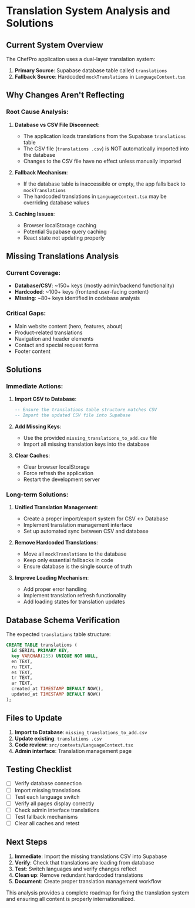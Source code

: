 # Translation System Analysis and Solutions

## Current System Overview

The ChefPro application uses a dual-layer translation system:

1. **Primary Source**: Supabase database table called `translations`
2. **Fallback Source**: Hardcoded `mockTranslations` in `LanguageContext.tsx`

## Why Changes Aren't Reflecting

### Root Cause Analysis:

1. **Database vs CSV File Disconnect**: 
   - The application loads translations from the Supabase `translations` table
   - The CSV file (`translations .csv`) is NOT automatically imported into the database
   - Changes to the CSV file have no effect unless manually imported

2. **Fallback Mechanism**:
   - If the database table is inaccessible or empty, the app falls back to `mockTranslations`
   - The hardcoded translations in `LanguageContext.tsx` may be overriding database values

3. **Caching Issues**:
   - Browser localStorage caching
   - Potential Supabase query caching
   - React state not updating properly

## Missing Translations Analysis

### Current Coverage:
- **Database/CSV**: ~150+ keys (mostly admin/backend functionality)
- **Hardcoded**: ~100+ keys (frontend user-facing content)
- **Missing**: ~80+ keys identified in codebase analysis

### Critical Gaps:
- Main website content (hero, features, about)
- Product-related translations
- Navigation and header elements
- Contact and special request forms
- Footer content

## Solutions

### Immediate Actions:

1. **Import CSV to Database**:
   ```sql
   -- Ensure the translations table structure matches CSV
   -- Import the updated CSV file into Supabase
   ```

2. **Add Missing Keys**:
   - Use the provided `missing_translations_to_add.csv` file
   - Import all missing translation keys into the database

3. **Clear Caches**:
   - Clear browser localStorage
   - Force refresh the application
   - Restart the development server

### Long-term Solutions:

1. **Unified Translation Management**:
   - Create a proper import/export system for CSV ↔ Database
   - Implement translation management interface
   - Set up automated sync between CSV and database

2. **Remove Hardcoded Translations**:
   - Move all `mockTranslations` to the database
   - Keep only essential fallbacks in code
   - Ensure database is the single source of truth

3. **Improve Loading Mechanism**:
   - Add proper error handling
   - Implement translation refresh functionality
   - Add loading states for translation updates

## Database Schema Verification

The expected `translations` table structure:
```sql
CREATE TABLE translations (
  id SERIAL PRIMARY KEY,
  key VARCHAR(255) UNIQUE NOT NULL,
  en TEXT,
  ru TEXT,
  es TEXT,
  tr TEXT,
  ar TEXT,
  created_at TIMESTAMP DEFAULT NOW(),
  updated_at TIMESTAMP DEFAULT NOW()
);
```

## Files to Update

1. **Import to Database**: `missing_translations_to_add.csv`
2. **Update existing**: `translations .csv`
3. **Code review**: `src/contexts/LanguageContext.tsx`
4. **Admin interface**: Translation management page

## Testing Checklist

- [ ] Verify database connection
- [ ] Import missing translations
- [ ] Test each language switch
- [ ] Verify all pages display correctly
- [ ] Check admin interface translations
- [ ] Test fallback mechanisms
- [ ] Clear all caches and retest

## Next Steps

1. **Immediate**: Import the missing translations CSV into Supabase
2. **Verify**: Check that translations are loading from database
3. **Test**: Switch languages and verify changes reflect
4. **Clean up**: Remove redundant hardcoded translations
5. **Document**: Create proper translation management workflow

This analysis provides a complete roadmap for fixing the translation system and ensuring all content is properly internationalized.